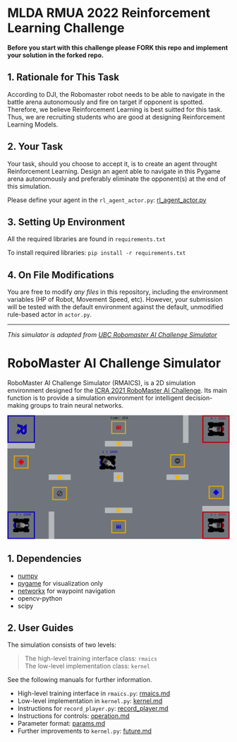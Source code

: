 # MLDA RMUA 2022 Reinforcement Learning Challenge 
**Before you start with this challenge please FORK this repo and implement your solution in the forked repo.**
## 1. Rationale for This Task
According to DJI, the Robomaster robot needs to be able to navigate in the battle arena autonomously and fire on target if opponent is spotted. Therefore, we believe Reinforcement Learning is best suitted for this task. Thus, we are recruiting students who are good at designing Reinforcement Learning Models.

## 2. Your Task
Your task, should you choose to accept it, is to create an agent throught Reinforcement Learning. Design an agent able to navigate in this Pygame arena autonomously and preferably eliminate the opponent(s) at the end of this simulation.

Please define your agent in the `rl_agent_actor.py`: [rl_agent_actor.py](rl_agent_actor.py)

## 3. Setting Up Environment
All the required libraries are found in `requirements.txt`

To install required libraries:
`
pip install -r requirements.txt
`

## 4. On File Modifications
You are free to modify *any files* in this repository, including the environment variables (HP of Robot, Movement Speed, etc). However, your submission will be tested with the default environment against the default, unmodified rule-based actor in `actor.py`.  

---
*This simulator is adapted from [UBC Robomaster AI Challenge Simulator](https://github.com/ubcrm/sim-2d)*

# RoboMaster AI Challenge Simulator

RoboMaster AI Challenge Simulator (RMAICS), is a 2D simulation environment designed for the [ICRA 2021 RoboMaster AI Challenge](https://www.robomaster.com/en-US/robo/icra).
 Its main function is to provide a simulation environment for intelligent decision-making groups to train neural networks.
 
![demo](docs/demo.gif)


## 1. Dependencies

* [numpy](https://numpy.org/)
* [pygame](https://www.pygame.org/) for visualization only
* [networkx](https://networkx.org/) for waypoint navigation
* opencv-python
* scipy


## 2. User Guides

The simulation consists of two levels:
> The high-level training interface class: `rmaics`  
> The low-level implementation class: `kernel`

See the following manuals for further information.
* High-level training interface in `rmaics.py`: [rmaics.md](docs/rmaics.md)
* Low-level implementation in `kernel.py`: [kernel.md](docs/kernel.md)
* Instructions for `record_player.py`: [record_player.md](docs/record_player.md)
* Instructions for controls: [operation.md](docs/operation.md)
* Parameter format: [params.md](docs/params.md)
* Further improvements to `kernel.py`: [future.md](docs/future.md)
